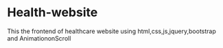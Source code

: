 # Health-website
This the frontend of healthcare website using html,css,js,jquery,bootstrap and AnimationonScroll

